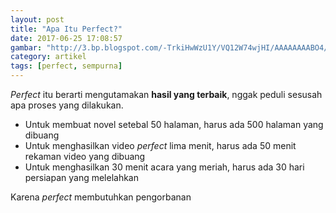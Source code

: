 ```yaml
---
layout: post
title: "Apa Itu Perfect?"
date: 2017-06-25 17:08:57
gambar: "http://3.bp.blogspot.com/-TrkiHwWzU1Y/VQ12W74wjHI/AAAAAAAABO4/5F2nmQsiJBg/s1600/Shigatsu%2Bwa%2BKimi%2Bno%2BUso.jpg"
category: artikel
tags: [perfect, sempurna]
---
```


_Perfect_ itu berarti mengutamakan __hasil yang terbaik__, nggak peduli sesusah apa proses yang dilakukan.

* Untuk membuat novel setebal 50 halaman, harus ada 500 halaman yang dibuang
* Untuk menghasilkan video _perfect_ lima menit, harus ada 50 menit rekaman video yang dibuang
* Untuk menghasilkan 30 menit acara yang meriah, harus ada 30 hari persiapan yang melelahkan

Karena _perfect_ membutuhkan pengorbanan

